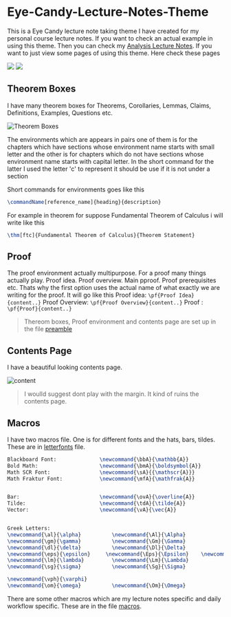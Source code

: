 # Eye-Candy-Lecture-Notes-Theme
This is a Eye Candy lecture note taking theme I have created for my personal course lecture notes. If you want to check an actual example in using this theme. Then you can check my [Analysis Lecture Notes](analysis_class-note.pdf). If you want to just view some pages of using this theme. Here check these pages

<img  src="images/preview-1.png">
<img  src="images/preview-2.png">


## Theorem Boxes
I have many theorem boxes for Theorems, Corollaries, Lemmas, Claims, Definitions, Examples, Questions etc.

![Theorem Boxes](images/theorem%20boxes.png) 

The environments which are appears in pairs one of them is for the chapters which have sections whose environment name starts with small letter and the other is for chapters which do not have sections whose environment name starts with capital letter. In the short command for the latter I used the letter 'c' to represent it should be use if it is not under a section

Short commands for environments goes like this
```tex
\commandName[reference_name]{heading}{description}
```
For example in theorem for suppose Fundamental Theorem of Calculus i will write like this
```tex
\thm[ftc]{Fundamental Theorem of Calculus}{Theorem Statement}
```

## Proof
The proof environment actually multipurpose. For a proof many things actually play. Proof idea. Proof overview. Main pproof. Proof prerequisites etc. Thats why the first option uses the actual name of what exactly we are writing for the proof. It will go like this
Proof idea: `\pf{Proof Idea}{content..}`
Proof Overview: `\pf{Proof Overview}{content..}`
Proof : `\pf{Proof}{content..}`

>Thereom boxes, Proof environment and contents page are set up in the file [preamble](preamble.tex)

## Contents Page
I have a beautiful looking contents page. 

![content](images/contents.png)

>I woulld suggest dont play with the margin. It kind of ruins the contents page.


## Macros
I have two macros file. One is for different fonts and the hats, bars, tildes. These are in [letterfonts](letterfonts.tex) file. 
```tex
Blackboard Font:              \newcommand{\bbA}{\mathbb{A}}
Bold Math:                    \newcommand{\bmA}{\boldsymbol{A}}
Math SCR Font:                \newcommand{\sA}{{\mathscr{A}}}
Math Fraktur Font:            \newcommand{\mfA}{\mathfrak{A}}


Bar:                          \newcommand{\ovA}{\overline{A}}
Tilde:                        \newcommand{\tdA}{\tilde{A}}
Vector:                       \newcommand{\vA}{\vec{A}}


Greek Letters:
\newcommand{\al}{\alpha}		  \newcommand{\Al}{\Alpha}
\newcommand{\gm}{\gamma}		  \newcommand{\Gm}{\Gamma}
\newcommand{\dl}{\delta}		  \newcommand{\Dl}{\Delta}
\newcommand{\eps}{\epsilon}		\newcommand{\Eps}{\Epsilon}    \newcommand{\veps}{\varepsilon}
\newcommand{\lm}{\lambda}		  \newcommand{\Lm}{\Lambda}
\newcommand{\sg}{\sigma}		  \newcommand{\Sg}{\Sigma}

\newcommand{\vph}{\varphi}
\newcommand{\om}{\omega}		  \newcommand{\Om}{\Omega}
```

There are some other macros which are my lecture notes specific and daily workflow specific. These are in the file [macros](macros.tex).
